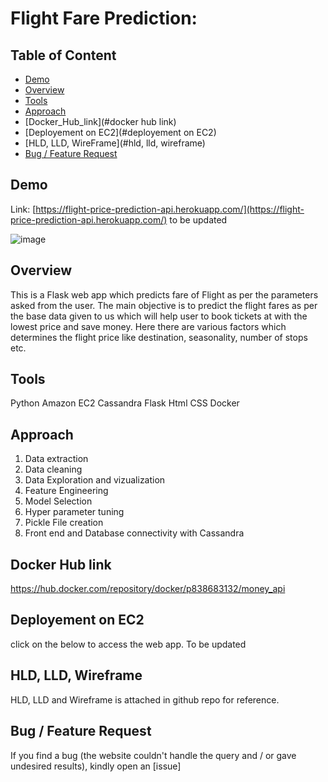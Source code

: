 # Flight Fare Prediction: 

## Table of Content
  * [Demo](#demo)
  * [Overview](#overview)
  * [Tools](#tools)
  * [Approach](#approach)
  * [Docker_Hub_link](#docker hub link)
  * [Deployement on EC2](#deployement on EC2)
  * [HLD, LLD, WireFrame](#hld, lld, wireframe)
  * [Bug / Feature Request](#bug---feature-request)


## Demo
Link: [https://flight-price-prediction-api.herokuapp.com/](https://flight-price-prediction-api.herokuapp.com/)  to be updated

![image](https://user-images.githubusercontent.com/77981264/131228744-19afce5a-9012-47ce-8707-8bed61a42d7b.png)

## Overview
This is a Flask web app which predicts fare of Flight as per the parameters asked from the user. The main objective is to predict the flight fares as per the base data given to us which will help user to book tickets at with the lowest price and save money. Here there are various factors which determines the flight price like destination, seasonality, number of stops etc.  

## Tools
Python
Amazon EC2
Cassandra
Flask
Html
CSS
Docker

## Approach
1) Data extraction
2) Data cleaning
3) Data Exploration and vizualization
4) Feature Engineering
5) Model Selection
6) Hyper parameter tuning
7) Pickle File creation
8) Front end and Database connectivity with Cassandra


## Docker Hub link

https://hub.docker.com/repository/docker/p838683132/money_api


## Deployement on EC2

click on the below to access the web app. To be updated

## HLD, LLD, Wireframe

HLD, LLD and Wireframe is attached in github repo for reference.

## Bug / Feature Request

If you find a bug (the website couldn't handle the query and / or gave undesired results), kindly open an [issue]
